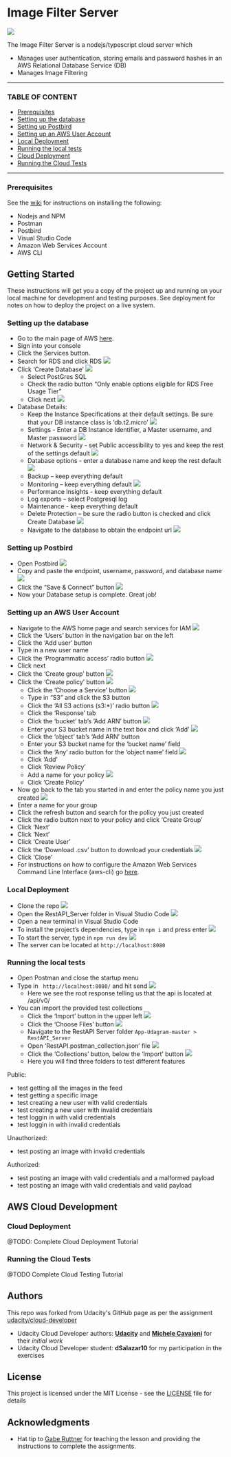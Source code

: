# Image Filter Server

![](./tutorial/Filter.png)

The Image Filter Server is a nodejs/typescript cloud server which
* Manages user authentication, storing emails and password hashes in an AWS Relational Database Service (DB)
* Manages Image Filtering


---------------------------------------------
### **TABLE OF CONTENT**
* [Prerequisites](#prereqs)
* [Setting up the database](#setting-up-database)
* [Setting up Postbird](#setting-up-postbird)
* [Setting up an AWS User Account](#setting-up-account)
* [Local Deployment](#setting-up-local)
* [Running the local tests](#local-testing)
* [Cloud Deployment](#cloud-deploy)
* [Running the Cloud Tests](#cloud-testing)

---------------------------------------------


<a name="prereqs"></a>
### Prerequisites

See the [wiki](https://github.com/dSalazar10/App-Udagram/wiki/Getting-Setup) for instructions on installing the following:
* Nodejs and NPM
* Postman
* Postbird
* Visual Studio Code
* Amazon Web Services Account
* AWS CLI

## Getting Started

These instructions will get you a copy of the project up and running on your local machine for development and 
testing purposes. See deployment for notes on how to deploy the project on a live system.

<a name="setting-up-database"></a>
### Setting up the database

* Go to the main page of AWS [here](https://aws.amazon.com).
* Sign into your console
* Click the Services button.
* Search for RDS and click RDS
![](./tutorial/L4-1.png)
* Click ‘Create Database’
![](./tutorial/L4-2.png)
  - Select PostGres SQL
  - Check the radio button “Only enable options eligible for RDS Free Usage Tier”
  - Click next
  ![](./tutorial/L4-3a.png)
* Database Details:
  - Keep the Instance Specifications at their default settings. Be sure that your DB instance class is ‘db.t2.micro’
  ![](./tutorial/L4-4a.png)
  - Settings - Enter a DB Instance Identifier, a Master username, and Master password
    ![](./tutorial/L4-4b.png)
  - Network & Security - set Public accessibility to yes and keep the rest of the settings default
    ![](./tutorial/L4-4c.png)
  - Database options - enter a database name and keep the rest default
    ![](./tutorial/L4-4d.png)
  - Backup – keep everything default
  - Monitoring – keep everything default
  ![](./tutorial/L4-4e.png)
  - Performance Insights - keep everything default
  - Log exports – select Postgresql log
  - Maintenance - keep everything default
  - Delete Protection – be sure the radio button is checked and click Create Database
  ![](./tutorial/L4-4h.png)
  - Navigate to the database to obtain the endpoint url
  ![](./tutorial/L4-4i.png)
  
<a name="setting-up-postbird"></a>
### Setting up Postbird

* Open Postbird
![](./tutorial/L5-1.png)
* Copy and paste the endpoint, username, password, and database name
![](./tutorial/L5-2.png)
* Click the “Save & Connect” button
![](./tutorial/L5-3.png)
* Now your Database setup is complete. Great job!


<a name="setting-up-account"></a>
### Setting up an AWS User Account

* Navigate to the AWS home page and search services for IAM
![](./tutorial/L7-1.png)
* Click the ‘Users’ button in the navigation bar on the left
* Click the ‘Add user’ button
* Type in a new user name
* Click the ‘Programmatic access’ radio button
![](./tutorial/L7-5.png)
* Click next
* Click the ‘Create group’ button
![](./tutorial/L7-7.png)
* Click the ‘Create policy’ button
![](./tutorial/L7-8.png)
  - Click the ‘Choose a Service’ button 
  ![](./tutorial/L7-8a.png)
  - Type in “S3” and click the S3 button
  - Click the ‘All S3 actions (s3:*)’ radio button
  ![](./tutorial/L7-8c.png)
  - Click the ‘Response’ tab
  - Click the ‘bucket’ tab’s ‘Add ARN’ button
  ![](./tutorial/L7-8e.png)
  - Enter your S3 bucket name in the text box and click ‘Add’
  ![](./tutorial/L7-8f.png)
  - Click the ‘object’ tab’s ‘Add ARN’ button
  - Enter your S3 bucket name for the ‘bucket name’ field
  - Click the ‘Any’ radio button for the ‘object name’ field
  ![](./tutorial/L7-8i.png)
  - Click ‘Add’ 
  - Click ‘Review Policy’
  - Add a name for your policy
  ![](./tutorial/L7-8l.png)
  - Click ‘Create Policy’
* Now go back to the tab you started in and enter the policy name you just created
![](./tutorial/L7-9.png)
* Enter a name for your group
* Click the refresh button and search for the policy you just created
* Click the radio button next to your policy and click ‘Create Group’
* Click ‘Next’
* Click ‘Next’
* Click ‘Create User’
* Click the ‘Download .csv’ button to download your credentials
![](./tutorial/L7-16.png)
* Click ‘Close’
* For instructions on how to configure the Amazon Web Services Command Line Interface (aws-cli) go 
[here](https://docs.aws.amazon.com/cli/latest/userguide/cli-chap-configure.html).

<a name="setting-up-local"></a>
### Local Deployment

* Clone the repo
![](./tutorial/L2-2.png)
* Open the RestAPI_Server folder in Visual Studio Code
![](./tutorial/L2-3.png)
* Open a new terminal in Visual Studio Code
* To install the project’s dependencies, type in `npm i` and press enter
![](./tutorial/L2-5.png)
* To start the server, type in `npm run dev`
![](./tutorial/L2-6.png)
* The server can be located at `http://localhost:8080`

<a name="local-testing"></a>
### Running the local tests

* Open Postman and close the startup menu
* Type in ` http://localhost:8080/` and hit send
![](./tutorial/L3-2.png)
  * Here we see the root response telling us that the api is located at /api/v0/
* You can import the provided test collections
  * Click the ‘Import’ button in the upper left
  ![](./tutorial/L3-3a.png)
  * Click the ‘Choose Files’ button
  ![](./tutorial/L3-3b.png)
  * Navigate to the RestAPI Server folder `App-Udagram-master > RestAPI_Server`
  * Open ‘RestAPI.postman_collection.json’ file
  ![](./tutorial/L3-3d.png)
  * Click the ‘Collections’ button, below the ‘Import’ button
  ![](./tutorial/L3-3e.png)
  * Here you will find three folders to test different features

Public:
- test getting all the images in the feed
- test getting a specific image
- test creating a new user with valid credentials
- test creating a new user with invalid credentials
- test loggin in with valid credentials
- test loggin in with invalid credentials

Unauthorized:
- test posting an image with invalid credentials

Authorized: 
- test posting an image with valid credentials and a malformed payload
- test posting an image with valid credentials and valid payload


## AWS Cloud Development

<a name="cloud-deploy"></a>
### Cloud Deployment

@TODO: Complete Cloud Deployment Tutorial

<a name="cloud-testing"></a>
### Running the Cloud Tests

@TODO Complete Cloud Testing Tutorial



## Authors
This repo was forked from Udacity's GitHub page as per the assignment
[udacity/cloud-developer](https://github.com/udacity/cloud-developer/tree/master/course-02)
* Udacity Cloud Developer authors: **[Udacity](https://github.com/eddyudacity)** and **[Michele Cavaioni](https://github.com/Udacavs)** for their *initial work*
* Udacity Cloud Developer student: **dSalazar10** for my participation in the exercises

## License

This project is licensed under the MIT License - see the [LICENSE](https://github.com/dSalazar10/App-Udagram/blob/master/LICENSE) file for details

## Acknowledgments

* Hat tip to [Gabe Ruttner](https://github.com/grutt) for teaching the lesson and providing the instructions to complete the assignments.
